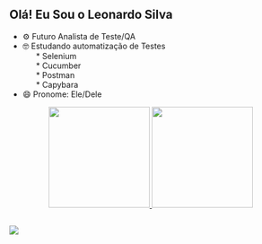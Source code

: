## Olá! Eu Sou o Leonardo Silva

- ⚙ Futuro Analista de Teste/QA
- 🤓 Estudando automatização de Testes 
       <ol> * Selenium </ol>
       <ol> * Cucumber </ol>
       <ol> * Postman </ol>
       <ol> * Capybara </ol>  
- 😄 Pronome: Ele/Dele

<div align="center">
  <a href="https://github.com/leonardo-ss">
  <img height="180em" src="https://github-readme-stats.vercel.app/api?username=leonardo-ss&show_icons=true&theme=dracula&include_all_commits=true&count_private=true"/>
  <img height="180em" src="https://github-readme-stats.vercel.app/api/top-langs/?username=leonardo-ss&layout=compact&langs_count=7&theme=dracula"/>
</div>

##
       
<a href="https://www.linkedin.com/in/leonardo-ss" target="_blank"><img src="https://img.shields.io/badge/-LinkedIn-%230077B5?style=for-the-badge&logo=linkedin&logoColor=white" target="_blank"></a> 
